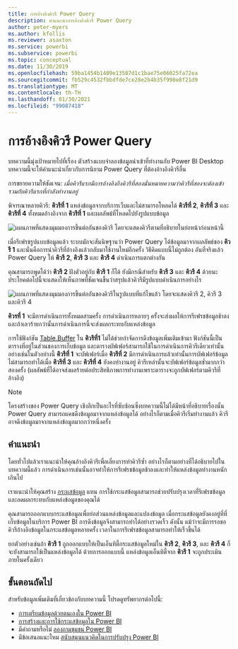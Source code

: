 ```yaml
---
title: การอ้างอิงคิวรี Power Query
description: คำแนะนำการอ้างอิงคิวรี Power Query
author: peter-myers
ms.author: kfollis
ms.reviewer: asaxton
ms.service: powerbi
ms.subservice: powerbi
ms.topic: conceptual
ms.date: 11/30/2019
ms.openlocfilehash: 59ba1454b1409e13587d1c1bae75e06025fa72ea
ms.sourcegitcommit: fb529c4532fbbdfde7ce28e2b4b35f990e8f21d9
ms.translationtype: MT
ms.contentlocale: th-TH
ms.lasthandoff: 01/30/2021
ms.locfileid: "99087418"
---
```

# <a name="referencing-power-query-queries"></a>การอ้างอิงคิวรี Power Query

บทความนี้มุ่งเป้าหมายไปที่เรื่อง ตัวสร้างแบบจำลองข้อมูลนำเข้าที่ทำงานกับ Power BI Desktop บทความนี้จะให้คำแนะนำเกี่ยวกับการนิยาม Power Query ที่ต้องอ้างอิงคิวรีอื่น

การขยายความให้ชัดเจน: _เมื่อคิวรีแรกมีการอ้างอิงถึงคิวรีที่สองนั่นหมายความว่าคิวรีที่สองจะต้องเข้ารวมกับคิวรีแรกที่กำลังทำงานอยู่_

พิจารณาหลายคิวรี: **คิวรีที่ 1** แหล่งข้อมูลจากบริการเว็บและไม่สามารถโหลดได้ **คิวรีที่ 2**, **คิวรีที่ 3** และ **คิวรีที่ 4** ทั้งหมดอ้างอิงจาก **คิวรีที่ 1** และผลลัพธ์ที่โหลดไปยังรูปแบบข้อมูล

![แผนภาพที่แสดงมุมมองการขึ้นต่อกันของคิวรี โดยจะแสดงคิวรีตามที่อธิบายในย่อหน้าก่อนหน้านี้](media/power-query-referenced-queries/query-dependencies-web-service.png)

เมื่อรีเฟรชรูปแบบข้อมูลแล้ว ระบบมักจะสันนิษฐานว่า Power Query ได้ข้อมูลมาจากผลลัพธ์ของ **คิวรี 1** และนั่นคือการนำคิวรีที่อ้างอิงแล้วกลับมาใช้งานใหม่อีกครั้ง วิธีคิดแบบนี้ไม่ถูกต้อง อันที่จริงแล้ว Power Query ให้ **คิวรี 2**, **คิวรี 3** และ **คิวรี 4** ดำเนินการแตกต่างกัน

คุณสามารถพูดได้ว่า **คิวรี 2** ฝังตัวอยู่กับ **คิวรี 1** ก็ได้ ยังมีกรณีสำหรับ **คิวรี 3** และ **คิวรี 4** ด้วยนะ ประโยคต่อไปนี้จะแสดงให้เห็นภาพที่ชัดเจนขึ้นว่าสรุปแล้วคิวรีมีรูปแบบดำเนินการอย่างไร

![แผนภาพที่แสดงมุมมองการขึ้นต่อกันของคิวรีในรูปแบบที่แก้ไขแล้ว โดยจะแสดงคิวรี 2, คิวรี 3 และคิวรี 4](media/power-query-referenced-queries/query-dependencies-web-service-concept.png)

**คิวรที่ 1** จะมีการดำเนินการทั้งหมดสามครั้ง การดำเนินการหลายๆ ครั้งจะส่งผลให้การรีเฟรชข้อมูลช้าลงและถ้าเลวร้ายกว่านั้นการดำเนินการนี้จะส่งผลกระทบกับแหล่งข้อมูล

การใช้ฟังก์ชัน [Table.Buffer](/powerquery-m/table-buffer) ใน **คิวรีที่1** ไม่ได้ช่วยกำจัดการดึงข้อมูลเพิ่มเติมเข้ามา ฟังก์ชันนี้เป็นตารางที่อยู่ในส่วนของการเก็บข้อมูล และตารางบัฟเฟอร์สามารถใช้ในการดำเนินการคิวรีเดียวเท่านั้น อย่างเช่นในตัวอย่างนี้ **คิวรีที่ 1** จะบัฟเฟอร์เมื่อ **คิวรีที่ 2** มีการดำเนินการแล้วเท่านั้นการบัฟเฟอร์ข้อมูลไม่สามารถทำได้เมื่อ **คิวรีที่ 3** และ **คิวรีที่ 4** ยังคงทำงานอยู่ คิวรีเหล่านั้นจะบัฟเฟอร์ข้อมูลซ้ำมากกว่าสองครั้ง (ผลลัพธ์ที่ได้อาจส่งผลร้ายต่อประสิทธิภาพการทำงานเพราะตารางจะถูกบัฟเฟอร์ตามคิวรีที่อ้างอิง)

> [!NOTE]
> โครงสร้างของ Power Query เชิงลึกเป็นอะไรที่ซับซ้อนซึ่งบทความนี้ไม่ได้มีหน้าที่อธิบายเรื่องนั้น Power Query สามารถแคชดึงข้อมูลมาจากแหล่งข้อมูลได้ อย่างไรก็ตามเมื่อคิวรีเริ่มทำงานแล้ว คิวรีอาจดึงข้อมูลมาจากแหล่งข้อมูลมากกว่าหนึ่งครั้ง

## <a name="recommendations"></a>คำแนะนำ

โดยทั่วไปแล้วเราแนะนำให้คุณอ้างอิงคิวรีเพื่อเลี่ยงการทำคิวรีซ้ำ อย่างไรก็ตามอย่างที่ได้อธิบายไปในบทความนี้แล้ว การดำเนินการเช่นนั้นอาจทำให้การรีเฟรชข้อมูลช้าลงและทำให้แหล่งข้อมูลทำงานหนักเกินไป

เราแนะนำให้คุณสร้าง [กระแสข้อมูล](../transform-model/dataflows/dataflows-introduction-self-service.md) แทน การใช้กระแสข้อมูลสามารถช่วยปรับปรุงเวลาที่รีเฟรชข้อมูลและลดผลกระทบกับแหล่งข้อมูลของคุณได้

คุณสามารถออกแบบกระแสข้อมูลเพื่อย่อส่วนแหล่งข้อมูลและแปลงข้อมูล เมื่อกระแสข้อมูลยังคงอยู่ที่ที่เก็บข้อมูลในบริการ Power BI การดึงข้อมูลจึงสามารถทำได้อย่างรวดเร็ว ดังนั้น แม้ว่าจะมีการรอขอคิวรีอ้างอิงข้อมูลในกระแสข้อมูลหลายครั้ง เวลาในการรีเฟรชข้อมูลสามารถทำให้เร็วขึ้นได้

ยกตัวอย่างเช่นถ้า  **คิวรี 1** ถูกออกแบบให้เป็นเอ็นทิตี้กระแสข้อมูลใหม่ใน **คิวรี 2**, **คิวรี 3**, และ **คิวรี 4** ก็จะยังสามารถใช้เป็นแหล่งข้อมูลได้ ด้วยการออกแบบนี้ แหล่งข้อมูลเอ็นทิตี้จาก **คิวรี 1** จะถูกประเมินภายในครั้งเดียว

## <a name="next-steps"></a>ขั้นตอนถัดไป

สำหรับข้อมูลเพิ่มเติมที่เกี่ยวข้องกับบทความนี้ โปรดดูทรัพยากรต่อไปนี้:

- [การเตรียมข้อมูลด้วยตนเองใน Power BI](../transform-model/dataflows/dataflows-introduction-self-service.md)
- [การสร้างและการใช้กระแสข้อมูลใน Power BI](../transform-model/dataflows/dataflows-create.md)
- มีคำถามหรือไม่ [ลองถามชุมชน Power BI](https://community.powerbi.com/)
- มีข้อเสนอแนะไหม [สนับสนุนแนวคิดในการปรับปรุง Power BI](https://ideas.powerbi.com/)
